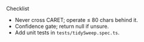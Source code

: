 <!--══════════════════════════════════════════════════
  ╔══════════════════════════════════════════════════════╗
  ║  ░  H O W - T O  —  G R A M M A R   R U L E  ░░░░░░  ║
  ║                                                      ║
  ║                                                      ║
  ║                                                      ║
  ║                                                      ║
  ║           ╌╌  P L A C E H O L D E R  ╌╌              ║
  ║                                                      ║
  ║                                                      ║
  ║                                                      ║
  ║                                                      ║
  ╚══════════════════════════════════════════════════════╝
    • WHAT ▸ Add a safe grammar tidy rule
    • WHY  ▸ Improve fluency without changing voice
    • HOW  ▸ Implement in `engines/tidySweep.ts`
-->

Checklist

- Never cross CARET; operate ≤ 80 chars behind it.
- Confidence gate; return null if unsure.
- Add unit tests in `tests/tidySweep.spec.ts`.
